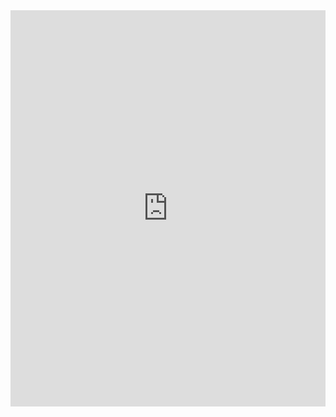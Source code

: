 <!--- For importing my Wordpress posts -->
	
<iframe src="https://feed.mikle.com/widget/v2/135966/?preloader-text=Loading" height="634px" width="100%" class="fw-iframe" scrolling="no" frameborder="0"></iframe>

<script src="//rss.bloople.net/?url=https%3A%2F%2Fshilpaontheinternet.wordpress.com%2Ffeed&limit=5&showtitle=false&type=js"></script>